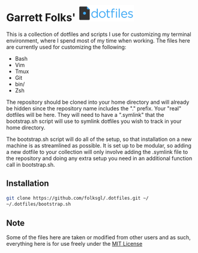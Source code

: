 # Garrett Folks' <img src="dotfiles-logo.png" alt="dotfiles logo" width="150">

This is a collection of dotfiles and scripts I use for customizing my terminal
environment, where I spend most of my time when working. The files here
are currently used for customizing the following:

- Bash
- Vim
- Tmux
- Git
- bin/
- Zsh

The repository should be cloned into your home directory and will already be
hidden since the repository name includes the "." prefix. Your "real" dotfiles 
will be here. They will need to have a ".symlink" that the bootstrap.sh script
will use to symlink dotfiles you wish to track in your home directory.

The bootstrap.sh script will do all of the setup, so that installation on a new 
machine is as streamlined as possible. It is set up to be modular, so adding a 
new dotfile to your collection will only involve adding the .symlink file to the
repository and doing any extra setup you need in an additional function call in
bootstrap.sh.

## Installation
```sh
git clone https://github.com/folksgl/.dotfiles.git ~/
~/.dotfiles/bootstrap.sh
```

## Note

Some of the files here are taken or modified from other users and as such,
everything here is for use freely under the [MIT License](LICENSE)

